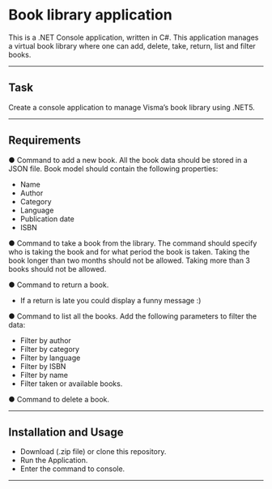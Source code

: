 # Book library application

This is a .NET Console application, written in C#. This application manages a virtual book library where one can add, delete, take, return, list and filter books.
___

## Task

Create a console application to manage Visma’s book library using .NET5.
___

## Requirements

● Command to add a new book. All the book data should be stored in a JSON file.
Book model should contain the following properties:
- Name
- Author
- Category
- Language
- Publication date
- ISBN

● Command to take a book from the library. The command should specify who is taking
the book and for what period the book is taken. Taking the book longer than two
months should not be allowed. Taking more than 3 books should not be allowed.

● Command to return a book.
- If a return is late you could display a funny message :)

● Command to list all the books. Add the following parameters to filter the data:
- Filter by author
- Filter by category
- Filter by language
- Filter by ISBN
- Filter by name
- Filter taken or available books.

● Command to delete a book.

___

## Installation and Usage

- Download (.zip file) or clone this repository.
- Run the Application.
- Enter the command to console.
___ 